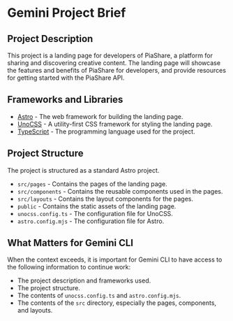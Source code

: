 
# Gemini Project Brief

## Project Description
This project is a landing page for developers of PiaShare, a platform for sharing and discovering creative content. The landing page will showcase the features and benefits of PiaShare for developers, and provide resources for getting started with the PiaShare API.

## Frameworks and Libraries
- [Astro](https://astro.build/) - The web framework for building the landing page.
- [UnoCSS](https://unocss.dev/) - A utility-first CSS framework for styling the landing page.
- [TypeScript](https://www.typescriptlang.org/) - The programming language used for the project.

## Project Structure
The project is structured as a standard Astro project.
- `src/pages` - Contains the pages of the landing page.
- `src/components` - Contains the reusable components used in the pages.
- `src/layouts` - Contains the layout components for the pages.
- `public` - Contains the static assets of the landing page.
- `unocss.config.ts` - The configuration file for UnoCSS.
- `astro.config.mjs` - The configuration file for Astro.

## What Matters for Gemini CLI
When the context exceeds, it is important for Gemini CLI to have access to the following information to continue work:
- The project description and frameworks used.
- The project structure.
- The contents of `unocss.config.ts` and `astro.config.mjs`.
- The contents of the `src` directory, especially the pages, components, and layouts.

